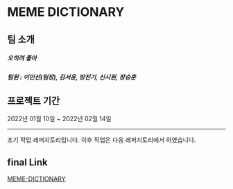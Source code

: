 # MEME DICTIONARY

## 팀 소개
##### 오히려 좋아
##### 팀원 : 이민선(팀장), 김서윤, 방진기, 신시원, 장승훈

## 프로젝트 기간
2022년 01월 10일 ~ 2022년 02월 14일

---

초기 작업 레퍼지토리입니다.
이후 작업은 다음 레퍼지토리에서 하였습니다.

## final Link
[MEME-DICTIONARY](https://github.com/1129khNexapring/MeME.git)
